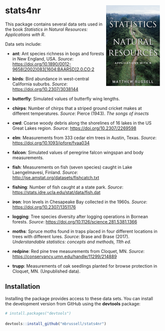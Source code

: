 # stats4nr <img src="man/figures/statisticsinnaturalresources.jpg" align="right" width="175" />

This package contains several data sets used in the book *Statistics in Natural Resources: Applications with R*.

Data sets include:

* **ant**: Ant species richness in bogs and forests in New England, USA. *Source*: https://doi.org/10.1890/0012-9658(2002)083[1604:BAARSD]2.0.CO;2 

* **birds**: Bird abundance in west-central California suburbs. *Source*: https://doi.org/10.2307/3038144 

* **butterfly**: Simulated values of butterfly wing lengths.

* **chirps**: Number of chirps that a striped ground cricket makes at different temperatures. *Source*: Pierce (1943). *The songs of insects*

* **cwd**: Coarse woody debris along the shorelines of 16 lakes in the US Great Lakes region. *Source*: https://doi.org/10.2307/2269598

* **elm**: Measurements from 333 cedar elm trees in Austin, Texas. *Source*: https://doi.org/10.1093/jofore/fvaa034

* **falcon**: Simulated values of peregrine falcon wingspan and body measurements.

* **fish**: Measurements on fish (seven species) caught in Lake Laengelmavesi, Finland. *Source*: http://jse.amstat.org/datasets/fishcatch.txt

* **fishing**: Number of fish caught at a state park. *Source*: https://stats.idre.ucla.edu/stat/data/fish.dat

* **iron**: Iron levels in  Chesapeake Bay collected in the 1960s. *Source*: https://doi.org/10.2307/1351176

* **logging**: Tree species diversity after logging operations in Bornean forests. *Source*: https://doi.org/10.1126/science.281.5381.1366

* **moths**: Spruce moths found in traps placed in four different locations in trees with different lures. *Source*: Brase and Brase (2017).  *Understandable statistics: concepts and methods, 11th ed.*

* **redpine**: Red pine tree measurements from Cloquet, MN. *Source*: https://conservancy.umn.edu/handle/11299/214889

* **trupp**: Measurements of oak seedlings planted for browse protection in Cloquet, MN. (Unpublished data).

## Installation

Installing the package provides access to these data sets. You can install the development version from GitHub using the **devtools** package:

```R
# install.packages("devtools")

devtools::install_github("mbrussell/stats4nr")
```
